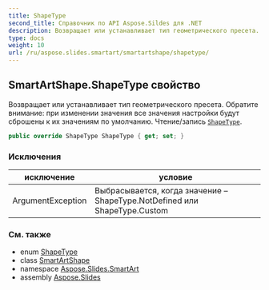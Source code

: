 ```yaml
---
title: ShapeType
second_title: Справочник по API Aspose.Sildes для .NET
description: Возвращает или устанавливает тип геометрического пресета. Обратите внимание, что при изменении значения все значения настройки будут сброшены к их значениям по умолчанию. Чтение/запись ShapeTypeaspose.slides/shapetype.
type: docs
weight: 10
url: /ru/aspose.slides.smartart/smartartshape/shapetype/
---
```


## SmartArtShape.ShapeType свойство

Возвращает или устанавливает тип геометрического пресета. Обратите внимание: при изменении значения все значения настройки будут сброшены к их значениям по умолчанию. Чтение/запись [`ShapeType`](../../../aspose.slides/shapetype).

```csharp
public override ShapeType ShapeType { get; set; }
```

### Исключения

| исключение | условие |
| --- | --- |
| ArgumentException | Выбрасывается, когда значение – ShapeType.NotDefined или ShapeType.Custom |

### См. также

* enum [ShapeType](../../../aspose.slides/shapetype)
* class [SmartArtShape](../../smartartshape)
* namespace [Aspose.Slides.SmartArt](../../smartartshape)
* assembly [Aspose.Slides](../../../)

<!-- DO NOT EDIT: сгенерировано xmldocmd для Aspose.Slides.dll -->